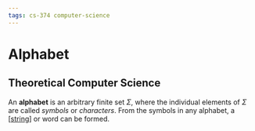 ```yaml
---
tags: cs-374 computer-science
---
```


# Alphabet

## Theoretical Computer Science

An **alphabet** is an arbitrary finite set $\Sigma$, where the individual elements of $\Sigma$ are called _symbols_ or _characters_. From the symbols in any alphabet, a [[string]] or word can be formed.

[//begin]: # "Autogenerated link references for markdown compatibility"
[string]: string "String"
[//end]: # "Autogenerated link references"